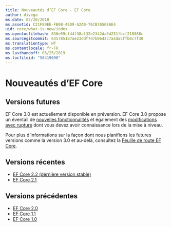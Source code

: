 ```yaml
---
title: Nouveautés d’EF Core - EF Core
author: divega
ms.date: 02/20/2018
ms.assetid: C21F89EE-FB08-4ED9-A2A0-76CB7656E6E4
uid: core/what-is-new/index
ms.openlocfilehash: 836e59cf44f38af32e2342da5d251fbcf218888c
ms.sourcegitcommit: 645785187ae23ddf7d7b0642c7a4da5ffb0c7f30
ms.translationtype: HT
ms.contentlocale: fr-FR
ms.lasthandoff: 03/25/2019
ms.locfileid: "58419690"
---
```

# <a name="what-is-new-in-ef-core"></a>Nouveautés d’EF Core

## <a name="future-releases"></a>Versions futures

EF Core 3.0 est actuellement disponible en préversion. EF Core 3.0 propose un éventail de [nouvelles fonctionnalités](xref:core/what-is-new/ef-core-3.0/features) et également des [modifications avec rupture](xref:core/what-is-new/ef-core-3.0/breaking-changes) dont vous devez avoir connaissance lors de la mise à niveau.

Pour plus d’informations sur la façon dont nous planifions les futures versions comme la version 3.0 et au-delà, consultez la [Feuille de route EF Core](xref:core/what-is-new/roadmap).

## <a name="recent-releases"></a>Versions récentes

- [EF Core 2.2 (dernière version stable)](xref:core/what-is-new/ef-core-2.2)
- [EF Core 2.1](xref:core/what-is-new/ef-core-2.1)

## <a name="past-releases"></a>Versions précédentes

- [EF Core 2.0](xref:core/what-is-new/ef-core-2.0)
- [EF Core 1.1](xref:core/what-is-new/ef-core-1.1)
- [EF Core 1.0](xref:core/what-is-new/ef-core-1.0)
